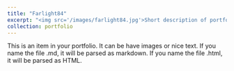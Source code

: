 ```yaml
---
title: "Farlight84"
excerpt: "<img src='/images/farlight84.jpg'>Short description of portfolio item number 1<br/>"
collection: portfolio
---
```


This is an item in your portfolio. It can be have images or nice text. If you name the file .md, it will be parsed as markdown. If you name the file .html, it will be parsed as HTML. 
